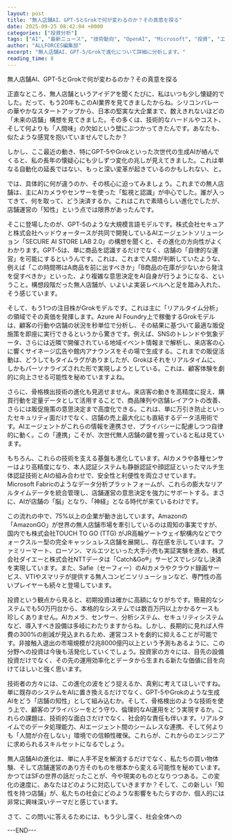 ```yaml
---
layout: post
title: "無人店舗AI、GPT-5とGrokで何が変わるのか？その真意を探る"
date: 2025-09-25 08:42:04 +0000
categories: ["投資分析"]
tags: ["AI", "最新ニュース", "技術動向", "OpenAI", "Microsoft", "投資", "エージェント"]
author: "ALLFORCES編集部"
excerpt: "無人店舗AI、GPT-5/Grokで進化について詳細に分析します。"
reading_time: 8
---
```


無人店舗AI、GPT-5とGrokで何が変わるのか？その真意を探る

正直なところ、無人店舗というアイデアを聞くたびに、私はいつも少し懐疑的でした。だって、もう20年もこのAI業界を見てきましたからね。シリコンバレーの華やかなスタートアップから、日本の堅実な大企業まで、数えきれないほどの「未来の店舗」構想を見てきました。その多くは、技術的なハードルやコスト、そして何よりも「人間味」の欠如という壁にぶつかってきたんです。あなたも、似たような感覚を抱いていませんでしたか？

しかし、ここ最近の動き、特にGPT-5やGrokといった次世代の生成AIが絡んでくると、私の長年の懐疑心にも少しずつ変化の兆しが見えてきました。これは単なる自動化の延長ではない、もっと深い変革が起きているのかもしれない、と。

では、具体的に何が違うのか、その核心に迫ってみましょう。これまでの無人店舗は、主にAIカメラやセンサーを使った「監視と認識」が中心でした。誰が入ってきて、何を取って、どう決済するか。これはこれで素晴らしい進化でしたが、店舗運営の「知性」という点では限界があったんです。

そこに登場したのが、GPT-5のような大規模言語モデルです。株式会社セキュアと株式会社ヘッドウォータースが共同で開発しているAIエージェントソリューション「SECURE AI STORE LAB 2.0」の構想を聞くと、その進化の方向性がよくわかります。GPT-5は、単に商品を認識するだけでなく、店舗の「自律的な運営」を可能にするというんです。これは、これまで人間が判断していたような、例えば「この時間帯はA商品を前に出すべきか」「B商品の在庫が少ないから発注を促すべきか」といった、より複雑な意思決定をAI自身が行うようになる、ということ。構想段階だった無人店舗が、いよいよ実装レベルへと足を踏み入れた、そう感じています。

そして、もう1つの注目株がGrokモデルです。これは主に「リアルタイム分析」の領域でその真価を発揮します。Azure AI Foundry上で稼働するGrokモデルは、顧客の行動や店舗の状況を秒単位で分析し、その結果に基づいて最適な販促施策を即座に実行できるというから驚きです。例えば、SNSのトレンドや気象データ、さらには近隣で開催されている地域イベント情報まで解析し、来店客の心に響くサイネージ広告や館内アナウンスをその場で生成する。これまでの販促活動は、どうしてもタイムラグがありましたが、Grokはそれをリアルタイムに、しかもパーソナライズされた形で実現しようとしている。これは、顧客体験を劇的に向上させる可能性を秘めていますよね。

さらに、骨格検出技術の進化も見逃せません。来店客の動きを高精度に捉え、購買行動を定量データとして活用することで、商品陳列や店舗レイアウトの改善、さらには販促施策の意思決定まで高度化できる。これは、単に万引き防止といったセキュリティ面だけでなく、店舗の売上最大化にも直結するデータ活用術です。AIエージェントがこれらの情報を連携させ、プライバシーに配慮しつつ自律的に動く。この「連携」こそが、次世代無人店舗の鍵を握っていると私は見ています。

もちろん、これらの技術を支える基盤も進化しています。AIカメラや各種センサーはより高精度になり、本人認証システムも静脈認証や顔認証といったマルチ生体認証技術とAIの組み合わせで、安全性と利便性を両立させています。Microsoft Fabricのようなデータ分析プラットフォームが、これらの膨大なリアルタイムデータを統合管理し、店舗運営の意思決定を強力にサポートする。まさに、AIが店舗の「脳」となり、「神経」となる時代が来ているわけです。

この流れの中で、75%以上の企業が動き出しています。Amazonの「AmazonGO」が世界の無人店舗市場を牽引しているのは周知の事実ですが、国内でも株式会社TOUCH TO GO (TTG) がJR高輪ゲートウェイ駅構内などでウォークスルー型の完全キャッシュレス店舗を展開し、存在感を示しています。ファミリーマート、ローソン、マルエツといった大手小売も実証実験を進め、株式会社ダイエーと株式会社NTTデータは「Catch&Go®」サービスでレジなし決済を実現しています。また、Safie（セーフィー）のAIカメラやクラウド録画サービス、VTIやスマリテが提供する無人コンビニソリューションなど、専門性の高いプレイヤーも続々と登場しています。

投資という観点から見ると、初期投資は確かに高額になりがちです。簡易的なシステムでも50万円台から、本格的なシステムでは数百万円以上かかるケースも珍しくありません。AIカメラ、センサー、分析システム、セキュリティシステムなど、導入すべき設備は多岐にわたりますからね。しかし、長期的に見れば人件費の300%の削減が見込まれるため、運営コストを劇的に抑えることが可能です。非接触入退出の市場規模が2兆8000億円以上という予測もあるように、この分野への投資は今後も活発化していくでしょう。投資家の方々には、目先の設備投資だけでなく、その先の運用効率化とデータから生まれる新たな価値に目を向けてほしいと強く思います。

技術者の方々には、この進化の波をどう捉えるか、真剣に考えてほしいですね。単に既存のシステムをAIに置き換えるだけでなく、GPT-5やGrokのような生成AIをどう「店舗の知性」として組み込むか。そして、骨格検出のような技術を使う上で、顧客のプライバシーをどう守り、倫理的なAI運用をどう実現するか。これらの課題は、技術的な面白さだけでなく、社会的な責任も伴います。リアルタイムでのデータ処理能力、AIエージェント間のシームレスな連携、そして何よりも「人間が介在しない」環境での信頼性確保。これらが、これからのエンジニアに求められるスキルセットになるでしょう。

無人店舗AIの進化は、単に人手不足を解消するだけでなく、私たちの買い物体験、そして店舗運営のあり方そのものを根本から変える可能性を秘めています。かつてはSFの世界の話だったことが、今や現実のものとなりつつある。この変化の速度に、あなたはどのように対応していきますか？そして、この新しい「知性を持つ店舗」が、私たちの社会にどのような影響をもたらすのか、個人的には非常に興味深いテーマだと感じています。

さて、この問いに答えるためには、もう少し深く、社会全体への

---END---